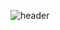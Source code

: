 ![header](https://capsule-render.vercel.app/api?type=transparent&color=gradient&height=300&section=header&text=Good%20to%20see%20you%20%F0%9F%A4%97)

